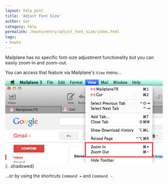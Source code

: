 ```yaml
---
layout: help_post
title: 'Adjust Font Size'
author: Gor
category: help
permalink: /howto/entry/adjust_font_size/index.html
tags:
- howto
---
```


Mailplane has no specific font-size adjustment functionality but you can easily zoom-in and zoom-out.

You can access that feature via Mailplane's `View` menu...

![screen1](/assets/howto/2014-02-10-adjust_font_size/screen1.png){: .shadowed}

...or by using the shortcuts `Command =` and `Command -`.




